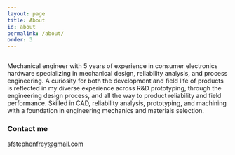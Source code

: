 ```yaml
---
layout: page
title: About
id: about
permalink: /about/
order: 3
---
```



<div class="figure">
  <div class="figure-wrapper plot">
    <div>
      <a href="#" data-featherlight="{{ site.baseurl }}/images/profile.jpg"><img src="{{ site.baseurl }}/images/profile2.jpeg" alt="" /></a>
    </div>
    <div class="caption">
      <span></span>
    </div>
  </div>
</div>

Mechanical engineer with 5 years of experience in consumer electronics hardware specializing in mechanical design, reliability analysis, and process engineering. A curiosity for both the development and field life of products is reflected in my diverse experience across R&D prototyping, through the engineering design process, and all the way to product reliability and field performance. Skilled in CAD, reliability analysis, prototyping, and machining with a foundation in engineering mechanics and materials selection. 

### Contact me

[sfstephenfrey@gmail.com](mailto:sfstephenfrey@gmail.com)

